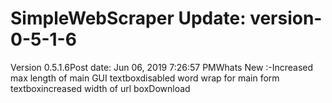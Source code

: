 # SimpleWebScraper Update: version-0-5-1-6

Version 0.5.1.6Post date: Jun 06, 2019 7:26:57 PMWhats New :-Increased max length of main GUI textboxdisabled word wrap for main form textboxincreased width of url boxDownload